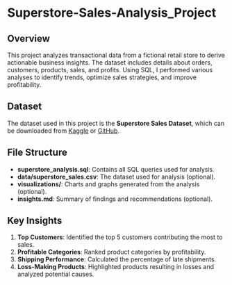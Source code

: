 # Superstore-Sales-Analysis_Project
## Overview
This project analyzes transactional data from a fictional retail store to derive actionable business insights. The dataset includes details about orders, customers, products, sales, and profits. Using SQL, I performed various analyses to identify trends, optimize sales strategies, and improve profitability.

## Dataset
The dataset used in this project is the **Superstore Sales Dataset**, which can be downloaded from [Kaggle](https://www.kaggle.com/datasets/vivek468/superstore-dataset-final) or [GitHub](https://github.com/KeithGalli/Pandas-Data-Science-Tasks/tree/master/SalesAnalysis).

## File Structure
- **superstore_analysis.sql**: Contains all SQL queries used for analysis.
- **data/superstore_sales.csv**: The dataset used for analysis (optional).
- **visualizations/**: Charts and graphs generated from the analysis (optional).
- **insights.md**: Summary of findings and recommendations (optional).

## Key Insights
1. **Top Customers**: Identified the top 5 customers contributing the most to sales.
2. **Profitable Categories**: Ranked product categories by profitability.
3. **Shipping Performance**: Calculated the percentage of late shipments.
4. **Loss-Making Products**: Highlighted products resulting in losses and analyzed potential causes.


